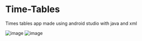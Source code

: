 # Time-Tables
Times tables app made using android studio with java and xml

![image](https://user-images.githubusercontent.com/66934832/133584401-183df80a-b5de-4729-a9ed-c9c5b3cd1159.png)
![image](https://user-images.githubusercontent.com/66934832/133584469-4ab5f189-91dc-44fe-8ec1-86c847ac03ec.png)

